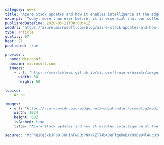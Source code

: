 ```yaml
---
category: news
title: "Azure Stack updates and how it enables intelligence at the edge"
excerpt: "Today, more than ever before, it is essential that our colleagues, customers, and partners be able to react quickly and confidently to rapidly changing circumstances. The ability to ingest, analyze, and act on incoming information requires that an organization have a robust, scalable technology infrastructure.\r\n\r\nSuch"
publishedDateTime: 2020-05-21T08:00:41Z
webUrl: "https://azure.microsoft.com/blog/azure-stack-updates-and-how-it-enables-intelligence-at-the-edge/"
type: article
quality: 97
heat: 97
published: true

provider:
  name: Microsoft
  domain: microsoft.com
  images:
    - url: "https://smartableai.github.io/microsoft-azure/assets/images/organizations/microsoft.com-50x50.jpg"
      width: 50
      height: 50

topics:
  - Azure

images:
  - url: "https://azurecomcdn.azureedge.net/mediahandler/acomblog/media/Default/blog/0fa63546-03cb-46c8-927a-e3b226a1a7c5.jpg"
    width: 1024
    height: 682
    isCached: true
    title: "Azure Stack updates and how it enables intelligence at the edge"

secured: "MtFhQ1Cg5xkJFp8+JUHinFwCOqPNXYkZTT4b4JePfgekeBXY89Ba9Nl4ucUjWA8Sz07fdlcHnJaLRLKCsQpUM6chJdnYUkozbbRgAgIhX9Sb5B5axnNXN/bjrj/lsqGUTFO7+U0G2LNpdIHd26QskVHZKLz13tN9tJg1M5uPGZ/qLBSBK1jOYIoZJoK+o5u5DOMscdhdExJMsGZJYG7ghnffrPkjN+aiIJu0VmEvUTPxbJjSFzYPRGBfMrIbNnChPmcn+e3zjoRBbZ/ixcNaFilJbH/D+9K1mLnXohmiSxSkJ3b2fBpfFHFcXelez6xLrKb4WUxFa5vZEIcPk8xn7Q==;yHNKFIS+7rd0e7jQBILGnQ=="
---
```


